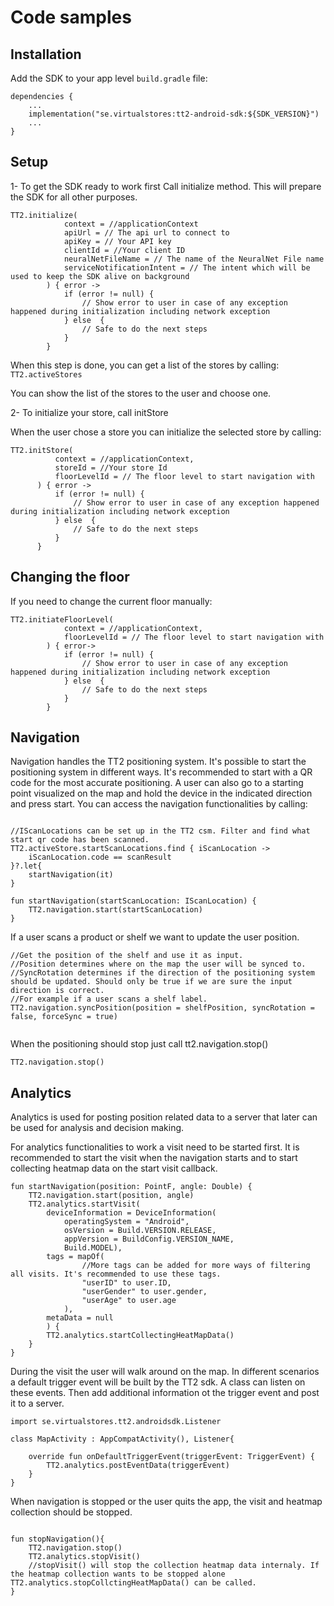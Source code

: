 
# Code samples
## Installation

Add the SDK to your app level `build.gradle` file:

```
dependencies {
    ...
    implementation("se.virtualstores:tt2-android-sdk:${SDK_VERSION}")
    ...
}
```


## Setup

1- To get the SDK ready to work first Call initialize method. This will prepare the SDK for all other purposes.

```
TT2.initialize(
            context = //applicationContext
            apiUrl = // The api url to connect to
            apiKey = // Your API key
            clientId = //Your client ID
            neuralNetFileName = // The name of the NeuralNet File name
            serviceNotificationIntent = // The intent which will be used to keep the SDK alive on background
        ) { error ->
            if (error != null) {
                // Show error to user in case of any exception happened during initialization including network exception
            } else  {
                // Safe to do the next steps
            }
        }
```

When this step is done, you can get a list of the stores by calling: `TT2.activeStores`

You can show the list of the stores to the user and choose one.

2- To initialize your store, call initStore

When the user chose a store you can initialize the selected store by calling:

  ```
  TT2.initStore(
            context = //applicationContext,
            storeId = //Your store Id
            floorLevelId = // The floor level to start navigation with
        ) { error ->
            if (error != null) {
                // Show error to user in case of any exception happened during initialization including network exception
            } else  {
                // Safe to do the next steps
            }
        }
  ```

## Changing the floor

If you need to change the current floor manually:
```
TT2.initiateFloorLevel(
            context = //applicationContext,
            floorLevelId = // The floor level to start navigation with
        ) { error->
            if (error != null) {
                // Show error to user in case of any exception happened during initialization including network exception
            } else  {
                // Safe to do the next steps
            }
        }
```

## Navigation

Navigation handles the TT2 positioning system.
It's possible to start the positioning system in different ways.
It's recommended to start with a QR code for the most accurate positioning. A user can also go to a starting point visualized on the map and hold the device in the indicated direction and press start.
You can access the navigation functionalities by calling:

```

//IScanLocations can be set up in the TT2 csm. Filter and find what start qr code has been scanned. 
TT2.activeStore.startScanLocations.find { iScanLocation ->
    iScanLocation.code == scanResult
}?.let{
    startNavigation(it)
}

fun startNavigation(startScanLocation: IScanLocation) {
    TT2.navigation.start(startScanLocation)
}

```

If a user scans a product or shelf we want to update the user position.

```
//Get the position of the shelf and use it as input.
//Position determines where on the map the user will be synced to. 
//SyncRotation determines if the direction of the positioning system should be updated. Should only be true if we are sure the input direction is correct.
//For example if a user scans a shelf label.
TT2.navigation.syncPosition(position = shelfPosition, syncRotation = false, forceSync = true)
 
```

When the positioning should stop just call tt2.navigation.stop()

```
TT2.navigation.stop()
```

## Analytics

Analytics is used for posting position related data to a server that later can be used for analysis and decision making.

For analytics functionalities to work a visit need to be started first.
It is recommended to start the visit when the navigation starts and to start collecting heatmap data on the start visit callback.

```
fun startNavigation(position: PointF, angle: Double) {
    TT2.navigation.start(position, angle)
    TT2.analytics.startVisit(
        deviceInformation = DeviceInformation(
            operatingSystem = "Android",
            osVersion = Build.VERSION.RELEASE,
            appVersion = BuildConfig.VERSION_NAME,
            Build.MODEL),
        tags = mapOf(
                //More tags can be added for more ways of filtering all visits. It's recommended to use these tags.
                "userID" to user.ID,
                "userGender" to user.gender,
                "userAge" to user.age 
            ),
        metaData = null
        ) {
        TT2.analytics.startCollectingHeatMapData()          
    }
}
```

During the visit the user will walk around on the map. In different scenarios a default trigger event will be built by the TT2 sdk.
A class can listen on these events. Then add additional information ot the trigger event and post it to a server.

```
import se.virtualstores.tt2.androidsdk.Listener

class MapActivity : AppCompatActivity(), Listener{

    override fun onDefaultTriggerEvent(triggerEvent: TriggerEvent) {
        TT2.analytics.postEventData(triggerEvent)
    }
}

```

When navigation is stopped or the user quits the app, the visit and heatmap collection should be stopped.

```

fun stopNavigation(){
    TT2.navigation.stop()
    TT2.analytics.stopVisit() 
    //stopVisit() will stop the collection heatmap data internaly. If the heatmap collection wants to be stopped alone TT2.analytics.stopCollctingHeatMapData() can be called.
}

```


